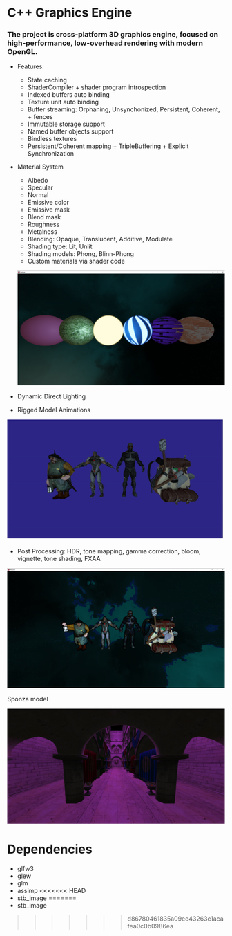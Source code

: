 # C++ Graphics Engine

### The project is cross-platform 3D graphics engine, focused on high-performance, low-overhead rendering with modern OpenGL.

- Features:
    - State caching
    - ShaderCompiler + shader program introspection
    - Indexed buffers auto binding
    - Texture unit auto binding
    - Buffer streaming: Orphaning, Unsynchonized, Persistent, Coherent, + fences
    - Immutable storage support
    - Named buffer objects support
    - Bindless textures
    - Persistent/Coherent mapping + TripleBuffering + Explicit Synchronization

- Material System
  - Albedo
  - Specular
  - Normal
  - Emissive color
  - Emissive mask
  - Blend mask
  - Roughness
  - Metalness
  + Blending: Opaque, Translucent, Additive, Modulate
  + Shading type: Lit, Unlit
  + Shading models: Phong, Blinn-Phong
  + Custom materials via shader code
  
  ![](screenshots/materials.png)
  
- Dynamic Direct Lighting
- Rigged Model Animations

![me](screenshots/model_loader.gif)

- Post Processing: HDR, tone mapping, gamma correction, bloom, vignette, tone shading, FXAA

![](screenshots/tone_shading.png)

Sponza model

![](screenshots/sponza.png)

# Dependencies
- glfw3
- glew
- glm
- assimp
<<<<<<< HEAD
- stb_image
=======
- stb_image


    
    
>>>>>>> d86780461835a09ee43263c1acafea0c0b0986ea
